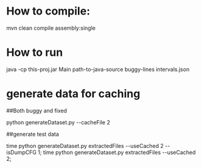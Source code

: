 # How to compile:

mvn clean compile assembly:single

# How to run

java -cp this-proj.jar Main path-to-java-source buggy-lines intervals.json

# generate data for caching

##Both buggy and fixed

python generateDataset.py --cacheFile 2 

##generate test data

time python generateDataset.py extractedFiles --useCached 2 --isDumpCFG 1; time python generateDataset.py extractedFiles --useCached 2;
